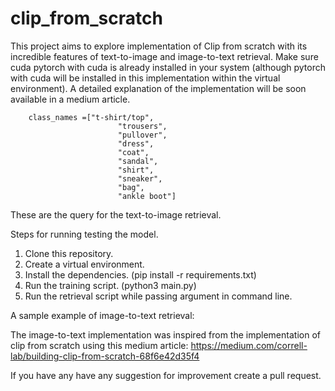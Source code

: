 # clip_from_scratch

This project aims to explore implementation of Clip from scratch with its incredible features of text-to-image and image-to-text retrieval. Make sure cuda pytorch with cuda is already installed in your system (although pytorch with cuda will be installed in this implementation within the virtual environment). A detailed explanation of the implementation will be soon available in a medium article.
```
    class_names =["t-shirt/top",
                        "trousers",
                        "pullover",
                        "dress",
                        "coat",
                        "sandal",
                        "shirt",
                        "sneaker",
                        "bag",
                        "ankle boot"]
```
These are the query for the text-to-image retrieval.

Steps for running testing the model. 
1. Clone this repository.
2. Create a virtual environment.
3. Install the dependencies. (pip install -r requirements.txt)
4. Run the training script. (python3 main.py)
5. Run the retrieval script while passing argument in command line.

A sample example of image-to-text retrieval:




The image-to-text implementation was inspired from the implementation of clip from scratch using this medium article: https://medium.com/correll-lab/building-clip-from-scratch-68f6e42d35f4

If you have any have any suggestion for improvement create a pull request.
